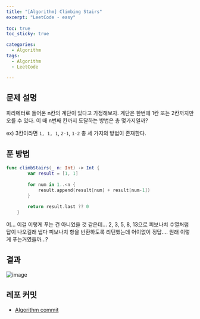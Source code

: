 ```yaml
---
title: "[Algorithm] Climbing Stairs"
excerpt: "LeetCode - easy"
  
toc: true
toc_sticky: true

categories:
  - Algorithm
tags:
  - Algorithm
  - LeetCode

---
```


## 문제 설명

파라메터로 들어온 n칸의 계단이 있다고 가정해보자. 계단은 한번에 1칸 또는 2칸까지만 오를 수 있다. 이 때 n번째 칸까지 도달하는 방법은 총 몇가지일까?

ex) 3칸이라면 `1, 1, 1`, `2-1`, `1-2` 총 세 가지의 방법이 존재한다.

## 푼 방법

```swift
func climbStairs(_ n: Int) -> Int {
        var result = [1, 1]
        
        for num in 1..<n {
            result.append(result[num] + result[num-1])
        }
        
        return result.last ?? 0
    }
```

어... 이걸 이렇게 푸는 건 아니었을 것 같은데... 2, 3, 5, 8, 13으로 피보나치 수열처럼 답이 나오길래 냅다 피보나치 항을 반환하도록 리턴했는데 어이없이 정답.... 원래 이렇게 푸는거였을까...?

## 결과

![image](https://user-images.githubusercontent.com/22000470/182013626-41a37dda-6ae6-4290-8187-3ee3e3d425d5.png)

## 레포 커밋
- [Algorithm commit](https://github.com/eunjooChoi/algorithm/commit/c1f5a7c0b0949d48f0cd68ae04ab86b5d17e163c)

